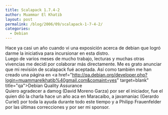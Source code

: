 ```yaml
---
title: Scalapack 1.7.4-2
author: Muammar El Khatib
layout: post
permalink: /blog/2006/09/scalapack-1-7-4-2/
categories:
  - Debian
---
```

Hace ya casi un año cuando vi una exposición acerca de debian que logró darme la iniciativa para incursionar en esta distro.  
Luego de varios meses de mucho trabajo, lecturas y muchas otras vivencias me decidí por colaborar más directamente. Me es grato anunciar que mi revisión de scalapack fué aceptada. Así como también me han creado una página en <a href="http://qa.debian.org/developer.php?login=muammarelkhatib%40gmail.com&comaint=yes" target=blank" title="qa">Debian Quality Assurance</a>  
Quiero agradecer a damog (David Moreno Garza) por ser el iniciador, fue el quien dió la charla hace un año aca en Maracaibo, a javamaniac (Gerardo Curiel) por toda la ayuda durante todo este tiempo y a Philipp Frauenfelder por las últimas correcciones y por ser mi sponsor.